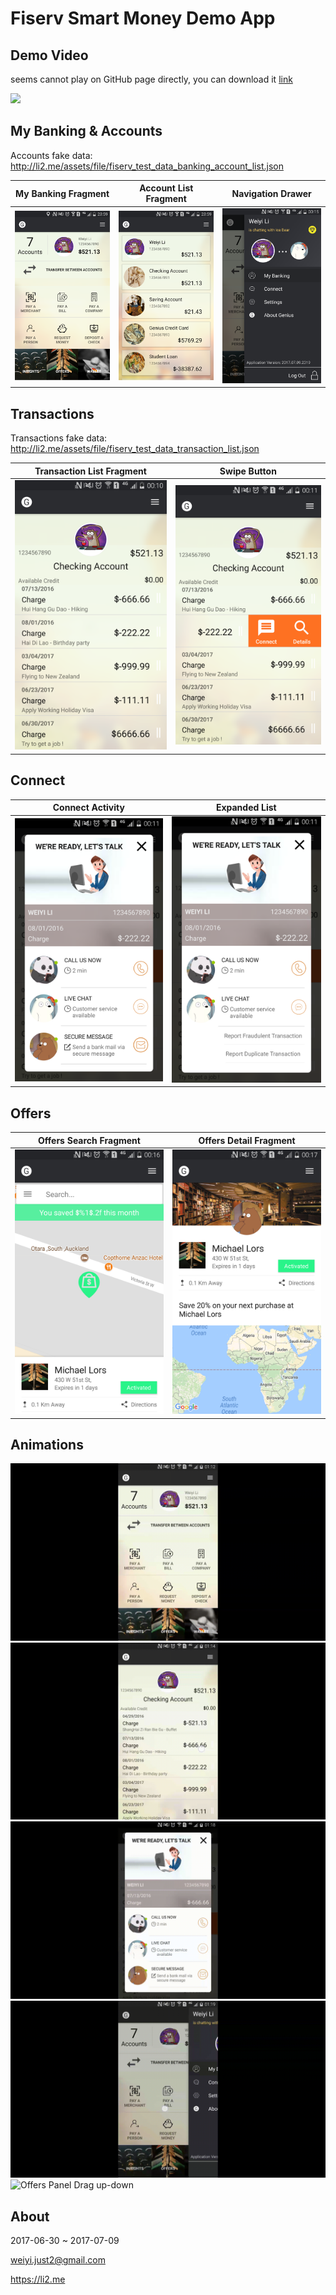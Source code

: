 Fiserv Smart Money Demo App
===========================

## Demo Video

seems cannot play on GitHub page directly, you can download it [link](./README/trlteduoszcMMB29Mweiyi07102017002158.mp4)

<img src="./README/trlteduoszcMMB29Mweiyi07102017002158.mp4" width=300>


## My Banking & Accounts

Accounts fake data: http://li2.me/assets/file/fiserv_test_data_banking_account_list.json


| My Banking Fragment | Account List Fragment | Navigation Drawer |
| --- | :---: | :---: |
| <img src="./README/ui-BankingActivity-07092017235933.png" width=300> | <img src="./README/ui-BankingActivity-07102017000002.png" width=300> | <img src="./README/ui-BankingActivity-07102017001603.png" width=300> |


## Transactions

Transactions fake data: http://li2.me/assets/file/fiserv_test_data_transaction_list.json

| Transaction List Fragment | Swipe Button |
| --- | :---: |
| <img src="./README/ui-BankingActivity-07102017001048.png" width=300> | <img src="./README/ui-BankingActivity-07102017001130.png" width=300> |


## Connect

| Connect Activity | Expanded List |
| --- | :---: |
| <img src="./README/ui-BankingActivity-07102017001143.png" width=300> | <img src="./README/ui-BankingActivity-07102017001204.png" width=300> |


## Offers

| Offers Search Fragment | Offers Detail Fragment |
| --- | :---: |
| <img src="./README/ui-BankingActivity-07102017001640.png" width=300> | <img src="./README/ui-BankingActivity-07102017001720.png" width=300> |


## Animations

![My Banking -> Account List -> Transaction List](README/gif1.gif)
![Transaction -> Connect Activity](README/gif2.gif)
![Expanded List](README/gif3.gif)
![ViewProperty Animation](README/gif4.gif)
![Offers Panel Drag up-down](README/gif5.gif)

## About

2017-06-30 ~ 2017-07-09

weiyi.just2@gmail.com

https://li2.me

